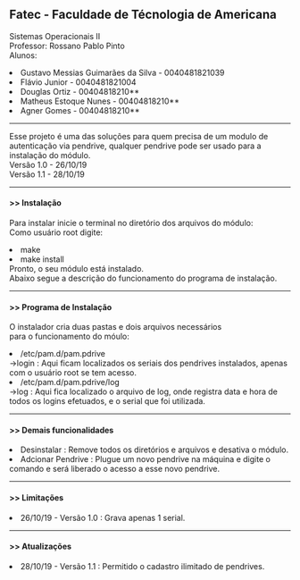 <h2>Fatec - Faculdade de Técnologia de Americana</h2>

Sistemas Operacionais II<br>
Professor: Rossano Pablo Pinto<br>
Alunos: 
        <li>Gustavo Messias Guimarães da Silva - 0040481821039</li>
        <li>Flávio Junior - 0040481821004</li>
        <li>Douglas Ortiz - 00404818210**</li>
        <li>Matheus Estoque Nunes - 00404818210**</li>
        <li>Agner Gomes - 00404818210**</li>
<hr>

Esse projeto é uma das soluções para quem precisa de um modulo de autenticação via pendrive, qualquer pendrive pode ser usado para a instalação do módulo.
<br>
Versão 1.0 - 26/10/19<br>
Versão 1.1 - 28/10/19<br>
<hr>

<h4> >> Instalação</h4>

  Para instalar inicie o terminal no diretório dos arquivos do módulo:<br>
  Como usuário root digite:<br>
    <li>make</li>
    <li>make install</li>
  Pronto, o seu módulo está instalado.<br>
  Abaixo segue a descrição do funcionamento do programa de instalação.
<hr>
<h4> >> Programa de Instalação</h4>

  O instalador cria duas pastas e dois arquivos necessários<br>
  para o funcionamento do móulo:<br>
    <li>/etc/pam.d/pam.pdrive</li>
      ->login : Aqui ficam localizados os seriais dos pendrives  instalados, apenas com o usuário root se tem acesso.<br>
    <li>/etc/pam.d/pam.pdrive/log</li>
      ->log : Aqui fica localizado o arquivo de log, onde registra data e hora de todos os logins efetuados, e o serial que foi utilizada.<br>
<hr>
<h4> >> Demais funcionalidades</h4>
    <li>Desinstalar <make uninstall> : Remove todos os diretórios e arquivos e desativa o módulo.</li>
    <li>Adcionar Pendrive <make addpendrive> : Plugue um novo pendrive na máquina e digite o comando e será liberado o acesso a esse novo pendrive.</li>
<hr>
<h4> >> Limitações </h4>
    <li> 26/10/19 - Versão 1.0 : Grava apenas 1 serial.</li>
    
 <hr>
 <h4> >> Atualizações</h4>
    <li> 28/10/19 - Versão 1.1 : Permitido o cadastro ilimitado de pendrives.


